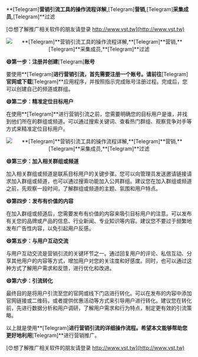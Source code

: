 **[Telegram]**营销引流工具的操作流程详解,**[Telegram]**营销,**[Telegram]**采集成员,**[Telegram]**过滤

[😍想了解推广相关软件的朋友请登录 http://www.vst.tw](http://www.vst.tw)

 <center><img src="https://vst.tw/MP4/tuiguang/png/0.png" alt="**[Telegram]**营销引流工具的操作流程详解,**[Telegram]**营销,**[Telegram]**采集成员,**[Telegram]**过滤"></center>

**😄第一步：注册并创建**[Telegram]**账号**

要使用**[Telegram]**进行营销引流，首先需要注册一个账号。请前往**[Telegram]**官网或下载**[Telegram]**应用程序，并按照指示完成账号注册过程。完成后，您可以创建自己的频道或群组。

**😄第二步：精准定位目标用户**

在使用**[Telegram]**进行营销引流之前，您需要明确您的目标用户是谁，并找到他们所在的群组或频道。可以通过搜索关键词、查看热门群组、观察竞争对手等方式来精准定位目标用户。

 <center><img src="https://vst.tw/MP4/tuiguang/png/7.png" alt="**[Telegram]**营销引流工具的操作流程详解,**[Telegram]**营销,**[Telegram]**采集成员,**[Telegram]**过滤"></center>

**😄第三步：加入相关群组或频道**

加入相关群组或频道是联系目标用户的关键步骤。您可以向管理员发送邀请链接请求加入群组或频道，也可以通过搜索功能加入公共群组。建议您在加入群组或频道之前，先观察一段时间，了解群组或频道的主题、氛围和用户特点。

**😄第四步：发布有价值的内容**

在加入群组或频道后，您需要发布有价值的内容来吸引目标用户的注意。可以发布有关您的品牌或产品的信息、行业新闻、专业知识等内容。建议您不要过于频繁地发布广告性内容，以免引起用户反感。

**😄第五步：与用户互动交流**

与用户互动交流是营销引流的关键环节之一。通过回复用户的评论、私信互动、分享其他用户的内容等方式，增加用户对您的关注度和好感度。同时，也可以通过这种方式了解用户需求和反馈，进行优化和改进。

**😄第六步：引流转化**

最终目的是将用户引流至您的官网或线下门店进行转化。可以在发布的内容中添加官网链接或二维码，或者提供优惠活动等方式来引导用户进行转化。建议您在转化前，先进行数据分析和用户调研，了解用户需求和行为特点，制定更有效的引流策略。

以上就是使用**[Telegram]**进行营销引流的详细操作流程。希望本文能够帮助您更好地利用**[Telegram]**进行营销推广。

[😍想了解推广相关软件的朋友请登录 http://www.vst.tw](http://www.vst.tw)



